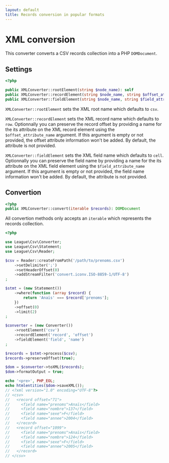```yaml
---
layout: default
title: Records conversion in popular formats
---
```


# XML conversion

This converter converts a CSV records collection into a PHP `DOMDocument`.

## Settings

~~~php
<?php

public XMLConverter::rootElement(string $node_name): self
public XMLConverter::recordElement(string $node_name, string $offset_attribute_name = ''): self
public XMLConverter::fieldElement(string $node_name, string $field_attribute_name = ''): self
~~~

`XMLConverter::rootElement` sets the XML root name which defaults to `csv`.

`XMLConverter::recordElement` sets the XML record name which defaults to `row`. Optionnally you can preserve the record offset by providing a name for the its attribute on the XML record element using the `$offset_attribute_name` argument. If this argument is empty or not provided, the offset attribute information won't be added. By default, the attribute is not provided.

`XMLConverter::fieldElement` sets the XML field name which defaults to `cell`. Optionnally you can preserve the field name by providing a name for the its attribute on the XML field element using the `$field_attribute_name` argument. If this argument is empty or not provided, the field name information won't be added. By default, the attribute is not provided.

## Convertion

~~~php
<?php
public XMLConverter::convert(iterable $records): DOMDocument
~~~

All convertion methods only accepts an `iterable` which represents the records collection.

~~~php
<?php

use League\Csv\Converter;
use League\Csv\Statement;
use League\Csv\Reader;

$csv = Reader::createFromPath('/path/to/prenoms.csv')
    ->setDelimiter(';')
    ->setHeaderOffset(0)
    ->addStreamFilter('convert.iconv.ISO-8859-1/UTF-8')
;

$stmt = (new Statement())
    ->where(function (array $record) {
        return 'Anaïs' === $record['prenoms'];
    })
    ->offset(0)
    ->limit(2)
;

$converter = (new Converter())
    ->rootElement('csv')
    ->recordElement('record', 'offset')
    ->fieldElement('field', 'name')
;

$records = $stmt->process($csv);
$records->preserveOffset(true);

$dom = $converter->toXML($records);
$dom->formatOutput = true;

echo '<pre>', PHP_EOL;
echo htmlentities($dom->saveXML());
// <?xml version="1.0" encoding="UTF-8"?>
// <csv>
//   <record offset="71">
//     <field name="prenoms">Anaïs</field>
//     <field name="nombre">137</field>
//     <field name="sexe">F</field>
//     <field name="annee">2004</field>
//   </record>
//   <record offset="1099">
//     <field name="prenoms">Anaïs</field>
//     <field name="nombre">124</field>
//     <field name="sexe">F</field>
//     <field name="annee">2005</field>
//   </record>
// </csv>
~~~

